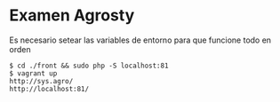 # Examen Agrosty
Es necesario setear las variables de entorno para que funcione todo en orden

`$ cd ./front && sudo php -S localhost:81` <br>
`$ vagrant up`<br>
`http://sys.agro/`<br>
`http://localhost:81/`<br>
